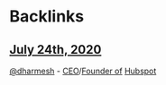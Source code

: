
# Backlinks
## [July 24th, 2020](<July 24th, 2020.md>)
[@dharmesh](<@dharmesh.md>) - [CEO](<CEO.md>)/[Founder of](<Founder of.md>) [Hubspot](<Hubspot.md>)

